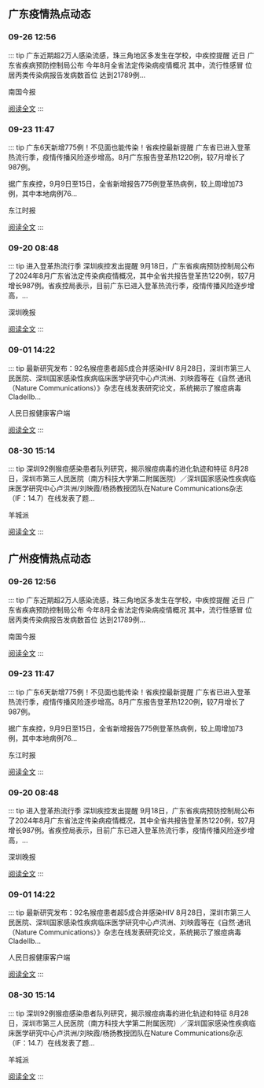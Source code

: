 
## 广东疫情热点动态

  
### 09-26 12:56
::: tip 广东近期超2万人感染流感，珠三角地区多发生在学校，中疾控提醒
近日
广东省疾病预防控制局公布
今年8月全省法定传染病疫情概况
其中，流行性感冒
位居丙类传染病报告发病数首位
达到21789例...

南国今报

[阅读全文](https://view.inews.qq.com/a/20240926A046TI00?uid=101705948131&chlid=_qqnews_custom_search_pictext)
:::

### 09-23 11:47
::: tip 广东6天新增775例！不见面也能传染！省疾控最新提醒
广东省已进入登革热流行季，疫情传播风险逐步增高。8月广东报告登革热1220例，较7月增长了987例。

据广东疾控，9月9日至15日，全省新增报告775例登革热病例，较上周增加73例，其中本地病例76...

东江时报

[阅读全文](https://view.inews.qq.com/a/20240923A03I7800?uid=101705948131&chlid=_qqnews_custom_search_pictext)
:::

### 09-20 08:48
::: tip 进入登革热流行季 深圳疾控发出提醒
9月18日，广东省疾病预防控制局公布了2024年8月广东省法定传染病疫情概况，其中全省共报告登革热1220例，较7月增长987例。省疾控局表示，目前广东已进入登革热流行季，疫情传播风险逐步增高，...

深圳晚报

[阅读全文](https://view.inews.qq.com/a/20240920A017MC00?uid=101705948131&chlid=_qqnews_custom_search_pictext)
:::

### 09-01 14:22
::: tip 最新研究发布：92名猴痘患者超5成合并感染HIV
8月28日，深圳市第三人民医院、深圳国家感染性疾病临床医学研究中心卢洪洲、刘映霞等在《自然·通讯（Nature Communications）》杂志在线发表研究论文，系统揭示了猴痘病毒CladeIIb...

人民日报健康客户端

[阅读全文](https://view.inews.qq.com/a/20240901A03Q4Y00?uid=101705948131&chlid=_qqnews_custom_search_pictext)
:::

### 08-30 15:14
::: tip 深圳92例猴痘感染患者队列研究，揭示猴痘病毒的进化轨迹和特征
8月28日，深圳市第三人民医院（南方科技大学第二附属医院）／深圳国家感染性疾病临床医学研究中心卢洪洲/刘映霞/杨扬教授团队在Nature Communications杂志（IF：14.7）在线发表了题...

羊城派

[阅读全文](https://view.inews.qq.com/a/20240830A05NAV00?uid=101705948131&chlid=_qqnews_custom_search_pictext)
:::


## 广州疫情热点动态

  
### 09-26 12:56
::: tip 广东近期超2万人感染流感，珠三角地区多发生在学校，中疾控提醒
近日
广东省疾病预防控制局公布
今年8月全省法定传染病疫情概况
其中，流行性感冒
位居丙类传染病报告发病数首位
达到21789例...

南国今报

[阅读全文](https://view.inews.qq.com/a/20240926A046TI00?uid=101705948131&chlid=_qqnews_custom_search_pictext)
:::

### 09-23 11:47
::: tip 广东6天新增775例！不见面也能传染！省疾控最新提醒
广东省已进入登革热流行季，疫情传播风险逐步增高。8月广东报告登革热1220例，较7月增长了987例。

据广东疾控，9月9日至15日，全省新增报告775例登革热病例，较上周增加73例，其中本地病例76...

东江时报

[阅读全文](https://view.inews.qq.com/a/20240923A03I7800?uid=101705948131&chlid=_qqnews_custom_search_pictext)
:::

### 09-20 08:48
::: tip 进入登革热流行季 深圳疾控发出提醒
9月18日，广东省疾病预防控制局公布了2024年8月广东省法定传染病疫情概况，其中全省共报告登革热1220例，较7月增长987例。省疾控局表示，目前广东已进入登革热流行季，疫情传播风险逐步增高，...

深圳晚报

[阅读全文](https://view.inews.qq.com/a/20240920A017MC00?uid=101705948131&chlid=_qqnews_custom_search_pictext)
:::

### 09-01 14:22
::: tip 最新研究发布：92名猴痘患者超5成合并感染HIV
8月28日，深圳市第三人民医院、深圳国家感染性疾病临床医学研究中心卢洪洲、刘映霞等在《自然·通讯（Nature Communications）》杂志在线发表研究论文，系统揭示了猴痘病毒CladeIIb...

人民日报健康客户端

[阅读全文](https://view.inews.qq.com/a/20240901A03Q4Y00?uid=101705948131&chlid=_qqnews_custom_search_pictext)
:::

### 08-30 15:14
::: tip 深圳92例猴痘感染患者队列研究，揭示猴痘病毒的进化轨迹和特征
8月28日，深圳市第三人民医院（南方科技大学第二附属医院）／深圳国家感染性疾病临床医学研究中心卢洪洲/刘映霞/杨扬教授团队在Nature Communications杂志（IF：14.7）在线发表了题...

羊城派

[阅读全文](https://view.inews.qq.com/a/20240830A05NAV00?uid=101705948131&chlid=_qqnews_custom_search_pictext)
:::

